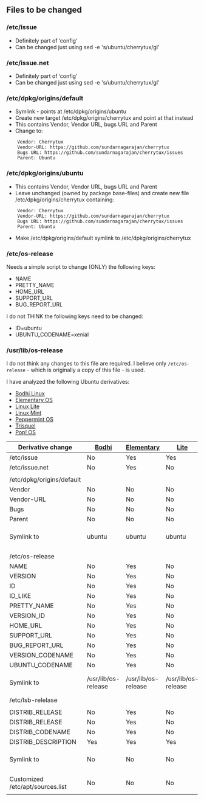 ## Files to be changed
### /etc/issue
* Definitely part of ‘config’
* Can be changed just using sed -e 's/ubuntu/cherrytux/gI'

### /etc/issue.net
* Definitely part of ‘config’
* Can be changed just using sed -e 's/ubuntu/cherrytux/gI'

### /etc/dpkg/origins/default
* Symlink - points at /etc/dpkg/origins/ubuntu
* Create new target /etc/dpkg/origins/cherrytux and point at that instead
* This contains Vendor, Vendor URL, bugs URL and Parent
* Change to:
```
    Vendor: Cherrytux
    Vendor-URL: https://github.com/sundarnagarajan/cherrytux
    Bugs URL: https://github.com/sundarnagarajan/cherrytux/issues
    Parent: Ubuntu
```

### /etc/dpkg/origins/ubuntu
* This contains Vendor, Vendor URL, bugs URL and Parent
* Leave unchanged (owned by package base-files) and create new file /etc/dpkg/origins/cherrytux containing:
```
    Vendor: Cherrytux
    Vendor-URL: https://github.com/sundarnagarajan/cherrytux
    Bugs URL: https://github.com/sundarnagarajan/cherrytux/issues
    Parent: Ubuntu
```
* Make /etc/dpkg/origins/default symlink to /etc/dpkg/origins/cherrytux 

### /etc/os-release
Needs a simple script to change (ONLY) the following keys:

* NAME
* PRETTY_NAME
* HOME_URL
* SUPPORT_URL
* BUG_REPORT_URL

I do not THINK the following keys need to be changed:

* ID=ubuntu
* UBUNTU_CODENAME=xenial

### /usr/lib/os-release
I do not think any changes to this file are required. I believe only ```/etc/os-release``` - which is originally a copy of this file - is used.

I have analyzed the following Ubuntu derivatives:

* [Bodhi Linux](http://www.bodhilinux.com/)
* [Elementary OS](https://elementary.io/)
* [Linux Lite](https://www.linuxliteos.com/)
* [Linux Mint](https://linuxmint.com/)
* [Peppermint OS](https://peppermintos.com/)
* [Trisquel](https://trisquel.info/)
* [Pop! OS](https://system76.com/pop)

| Derivative change | [Bodhi](http://www.bodhilinux.com/) | [Elementary](https://elementary.io/) | [Lite](https://www.linuxliteos.com/) | [Mint](https://linuxmint.com/) | [Peppermint](https://peppermintos.com/) | [Trisquel](https://trisquel.info/) | [Pop! OS](https://system76.com/pop)
| ----------------- | --------- | -------------- | -------- | -------- | ------------ | ---------- | --------- |
| /etc/issue | No | Yes | Yes | Yes | Yes | Yes | Yes |
| /etc/issue.net | No | Yes | No | Yes | Yes | Yes | Yes |
|  |  |  |  |  |  |  |  |
| /etc/dpkg/origins/default |  |  |  |  |  |  |  |
| Vendor | No | No | No | No | No | Yes | No |
| Vendor-URL | No | No | No | No | No | Yes | No |
| Bugs | No | No | No | No | No | Yes | No |
| Parent | No | No | No | No | No | Yes | No |
| Symlink to | ubuntu | ubuntu | ubuntu | ubuntu | ubuntu | trisquel | pop-os/os-release |
|  |  |  |  |  |  |  |  |
| /etc/os-release |  |  |  |  |  |  |  |
| NAME | No | Yes | No | Yes | Yes | Yes | Yes |
| VERSION | No | Yes | No | Yes | Yes | Yes | No |
| ID | No | Yes | No | Yes | Yes | Yes | No |
| ID_LIKE | No | Yes | No | Yes | No | No | No |
| PRETTY_NAME | No | Yes | No | Yes | Yes | Yes | Yes |
| VERSION_ID | No | Yes | No | Yes | Yes | Yes | No |
| HOME_URL | No | Yes | No | Yes | Yes | Yes | Yes |
| SUPPORT_URL | No | Yes | No | Yes | Yes | Yes | Yes |
| BUG_REPORT_URL | No | Yes | No | Yes | Yes | Yes | Yes |
| VERSION_CODENAME | No | Yes | No | Yes | Yes |  | No |
| UBUNTU_CODENAME | No | Yes | No | No | No | Missing | No |
| Symlink to | /usr/lib/os-release | /usr/lib/os-release | /usr/lib/os-release | /usr/lib/os-release | /usr/lib/os-release | No | pop-os/os-release |
| /etc/lsb-relelase  |  |  |  |  |  |  |  |
|  |  |  |  |  |  |  |  |
| DISTRIB_RELEASE  | No | Yes | No | Yes | Yes | Yes | No |
| DISTRIB_RELEASE | No | Yes | No | Yes | Yes | Yes | No |
| DISTRIB_CODENAME | No | Yes | No | Yes | No | Yes | No |
| DISTRIB_DESCRIPTION | Yes | Yes | Yes | Yes | Yes | Yes | Yes |
| Symlink to | No | No | No | No | No | No | /etc/pop-os/lsb-release |
|  |  |  |  |  |  |  |  |
| Customized /etc/apt/sources.list | No | No | No |  | No | Yes | No |
|  |  |  |  |  |  |  |  |

